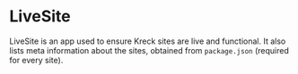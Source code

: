 # LiveSite

LiveSite is an app used to ensure Kreck sites are live and functional. It also lists meta information about the sites, obtained from `package.json` (required for every site).
